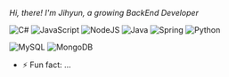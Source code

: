 _Hi, there! I'm Jihyun, a growing BackEnd Developer_

<!-- 마크다운 링크 !!  https://github.com/Ileriayo/markdown-badges  -->
<!-- 사용 언어 -->
![C#](https://img.shields.io/badge/c%23-%23239120.svg?style=flat-square&logo=c-sharp&logoColor=white) ![JavaScript](https://img.shields.io/badge/javascript-%23323330.svg?style=flat-square&logo=javascript&logoColor=%23F7DF1E) ![NodeJS](https://img.shields.io/badge/node.js-6DA55F?style=flat-square&logo=node.js&logoColor=white) ![Java](https://img.shields.io/badge/java-%23ED8B00.svg?style=flat-square&logo=java&logoColor=white) ![Spring](https://img.shields.io/badge/spring-%236DB33F.svg?style=flat-square&logo=spring&logoColor=white) ![Python](https://img.shields.io/badge/python-3670A0?style=flat-square&logo=python&logoColor=ffdd54) 

![MySQL](https://img.shields.io/badge/mysql-4479A1.svg?style=flat-square&logo=mysql&logoColor=white) ![MongoDB](https://img.shields.io/badge/MongoDB-%234ea94b.svg?style=flat-square&logo=mongodb&logoColor=white)

<!-- 깃허브 상태 (평가) -->
<!--[![Anurag's GitHub stats](https://github-readme-stats.vercel.app/api?username=jihyun-pp)](https://github.com/jihyun-pp/github-readme-stats)-->


<!-- ![waving](https://capsule-render.vercel.app/api?type=waving&height=200&text=Hi%20I'm%20JIHYUN&fontAlign=50&fontAlignY=40&color=gradient) -->
<!-- ![Jihyun's GitHub stats](https://github-readme-stats.vercel.app/api?username=jihyun-pp&bg_color=30,e96443,904e95&title_color=fff&text_color=fff) -->

<!-- 사용 언어 비율 -->
<!--[![Top Langs](https://github-readme-stats.vercel.app/api/top-langs/?username=jihyun-pp)](https://github.com/jihyun-pp/github-readme-stats)-->



<!--
![Docker](https://img.shields.io/badge/docker-%230db7ed.svg?style=for-the-badge&logo=docker&logoColor=white)
![Linux](https://img.shields.io/badge/Linux-FCC624?style=for-the-badge&logo=linux&logoColor=black)
-->

<!-- 조회수 -->
<!-- [![Hits](https://hits.seeyoufarm.com/api/count/incr/badge.svg?url=https%3A%2F%2Fgithub.com%2Fjihyun-pp&count_bg=%239C9C9C&title_bg=%238B4EE5&icon=&icon_color=%23E7E7E7&title=hits&edge_flat=false)](https://hits.seeyoufarm.com) -->



<!-- ### 📮 ME  -->
<!-- [![Gmail Badge](https://img.shields.io/badge/Gmail-d14836?style=flat-square&logo=Gmail&logoColor=white&link=mailto:qkrwlw1211@gmail.com)](mailto:qkrwlw1211@gmail.com)
[![Instagram Badge](https://img.shields.io/badge/Instagram-E4405F?style=flat-square&logo=Instagram&logoColor=white&link=https://www.instagram.com/xgraypondx/)](https://www.instagram.com/xgraypondx/)
[![Velog Badge](https://img.shields.io/badge/Velog-01DFA5?style=flat-square&logo=Velog&logoColor=white&link=https://https://velog.io/@qkrwl1211)](https://velog.io/@qkrwl1211) -->


<!--
 - markdown
    글자크기 : #(h1) ~ ######(h6)
    이탤릭 : _ _ | * *
    볼드 : __ __ | ** **
    인용 : >

**jihyun-pp/jihyun-pp** is a ✨ _special_ ✨ repository because its `README.md` (this file) appears on your GitHub profile.
Here are some ideas to get you started:

- 🔭 I’m currently working on ...
- 🌱 I’m currently learning ...
- 👯 I’m looking to collaborate on ...
- 🤔 I’m looking for help with ...
- 💬 Ask me about ...
- 📫 How to reach me: ...
- 😄 Pronouns: ...

-->

- ⚡ Fun fact: ...
